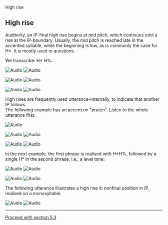High rise <!-- function FrameUpdate(URL1, URL2) { parent.audio.location.href = URL1; parent.display.location.href = URL2; } // -->

High rise
---------

Auditorily, an IP-final high rise begins at mid pitch, which continues until a rise at the IP-boundary. Usually, the mid pitch is reached late in the accented syllable, while the beginning is low, as is commonly the case for H\*. It is mostly used in questions.

We transcribe: H\* H%.

![Audio](audio.gif) ![Audio](./audio/gif/007.gif)

![Audio](audio.gif) ![Audio](./audio/gif/190.gif)

![Audio](audio.gif) ![Audio](./audio/gif/191.gif)

High rises are frequently used utterance-internally, to indicate that another IP follows.  
The following example has an accent on "praten". Listen to the whole utterance first.

![Audio](audio.gif)

![Audio](audio.gif) ![Audio](./audio/gif/009a.gif)

![Audio](audio.gif) ![Audio](./audio/gif/009b.gif)

In the next example, the first phrase is realised with H\*H%, followed by a single H\* in the second phrase, i.e., a level tone:

![Audio](audio.gif) ![Audio](./audio/gif/010a.gif)

![Audio](audio.gif) ![Audio](./audio/gif/010b.gif)

The following utterance illustrates a high rise in nonfinal position in IP, realised on a monosyllable.

![Audio](audio.gif) ![Audio](./audio/gif/011.gif)

* * *

[Proceed with section 5.3](rise3.htm)